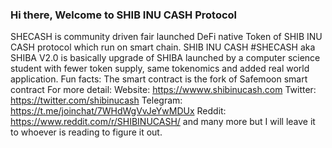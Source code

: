 ### Hi there, Welcome to SHIB INU CASH Protocol

SHECASH is community driven fair launched DeFi native Token of SHIB INU CASH protocol which run on smart chain. SHIB INU CASH #SHECASH aka SHIBA V2.0 is basically upgrade of SHIBA launched by a computer science student with fewer token supply, same tokenomics and added real world application.
Fun facts: The smart contract is the fork of Safemoon smart contract 
For more detail:
  Website: https://wwww.shibinucash.com
  Twitter: https://twitter.com/shibinucash
  Telegram: https://t.me/joinchat/7WHdWgVvJeYwMDUx
  Reddit: https://www.reddit.com/r/SHIBINUCASH/
  and many more but I will leave it to whoever is reading to figure it out.
  
